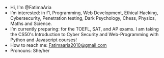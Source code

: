 -  Hi, I’m @FatimaAria
-  I’m interested: in f1, Programming, Web Development, Ethical Hacking, Cybersecurity, Penetration testing, Dark Psychology, Chess, Physics, Maths and Science.
-  I’m currently preparing: for the TOEFL, SAT, and AP exams. I am taking the CS50's Introduction to Cyber Security and Web-Programming with Python and Javascript courses!
-  How to reach me: Fatimaaria2010@gmail.com
-  Pronouns: She/her


<!---
FatimaAria/FatimaAria is a ✨ special ✨ repository because its `README.md` (this file) appears on your GitHub profile.
You can click the Preview link to take a look at your changes.
--->

